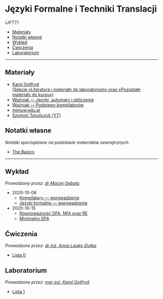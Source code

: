 # Języki Formalne i Techniki Translacji
*(JFTT)*

- [Materiały](#materiały)
- [Notatki własne](#notatki-własne)
- [Wykład](#wykład)
- [Ćwiczenia](#ćwiczenia)
- [Laboratorium](#laboratorium)

---

## Materiały

- [Karol Gotfryd\
    (Sekcje «Literatura i materiały do laboratorium» oraz «Pozostałe materiały do kursu»)](https://ki.pwr.edu.pl/gotfryd/dyd/jftt2020_21/jftt2020_21_l.html)
- [Ważniak — Języki, automaty i obliczenia](http://wazniak.mimuw.edu.pl/index.php?title=Języki%2C_automaty_i_obliczenia)
- [Ważniak — Podstawy kompilatorów](http://wazniak.mimuw.edu.pl/index.php?title=Podstawy_kompilatorów)
- [mimuw.edu.pl](https://www.mimuw.edu.pl/~szymtor/jao/)
- [Szymon Toruńczyk (YT)](https://www.youtube.com/channel/UCGT-jGKZ3B66qCN_1f8_ZdQ/videos)

## Notatki własne

*Notatki sporządzane na podstawie materiałów zewnętrznych.*

- [The Basics](notes/the-basics.md)

---

## Wykład

*Prowadzony przez: [dr Maciej Gębala](https://cs.pwr.edu.pl/gebala/)*

- 2020-10-08
    - [Kompilatory — wprowadzenie](wyk/2020-10-08/kompilatory-wprowadzenie.md)
    - [Języki formalne — wprowadzenie](wyk/2020-10-08/języki-formalne-wprowadzenie.md)
- 2020-10-15
    - [Równoważność DFA, NFA oraz RE](wyk/2020-10-15/równoważność-dfa-nfa-re.md)
    - [Minimalny DFA](wyk/2020-10-15/minimalny-dfa.md)

## Ćwiczenia

*Prowadzone przez: [dr inż. Anna Lauks-Dutka](https://cs.pwr.edu.pl/lauks/)*

- [Lista 0](cw/lista-0/lista-0.md)

## Laboratorium

*Prowadzone przez: [mgr inż. Karol Gotfryd](https://cs.pwr.edu.pl/gotfryd/)*

- [Lista 1](lab/lista-1/readme.md)
